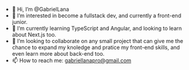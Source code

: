 - 👋 Hi, I’m @GabrielLana
- 👀 I’m interested in become a fullstack dev, and currently a front-end junior.
- 🌱 I’m currently learning TypeScript and Angular, and looking to learn about Next.js too.
- 💞️ I’m looking to collaborate on any small project that can give me the chance to expand my knoledge and pratice my front-end skills, and even learn more about back-end too.
- 📫 How to reach me: gabriellanapro@gmail.com

<!---
GabrielLana/GabrielLana is a ✨ special ✨ repository because its `README.md` (this file) appears on your GitHub profile.
You can click the Preview link to take a look at your changes.
--->
